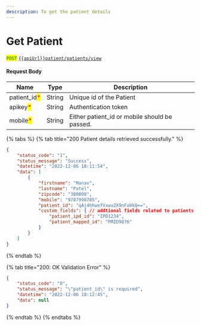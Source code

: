 ```yaml
---
description: To get the patient details
---
```


# Get Patient

<mark style="color:green;">`POST`</mark> [`{{apiUrl}}patient/patients/view`](https://api.evitalrx.in/v1/patient/patients/view)

#### Request Body <a href="#request-body" id="request-body"></a>

| Name                                          | Type   | Description                                    |
| --------------------------------------------- | ------ | ---------------------------------------------- |
| patient\_id<mark style="color:red;">\*</mark> | String | Unique id of the Patient                       |
| apikey<mark style="color:red;">\*</mark>      | String | Authentication token                           |
| mobile<mark style="color:red;">\*</mark>      | String | Either patient\_id or mobile should be passed. |

{% tabs %}
{% tab title="200 Patient details retrieved successfully." %}
```json
{
    "status_code": "1",
    "status_message": "Success",
    "datetime": "2022-12-06 18:11:54",
    "data": [
        {
            "firstname": "Manav",
            "lastname": "Patel",
            "zipcode": "380008",
            "mobile": "9787998785",
            "patient_id": "qAj4hhwefVxwuZX9nFxHkQ==",
            "custom_fields": { // addtional fields related to patients
                "patient_ipd_id": "IPD1234",
                "patient_mapped_id": "PMID9876"
            }
        }
    ]
}
```
{% endtab %}

{% tab title="200: OK Validation Error" %}
```json
{
    "status_code": "0",
    "status_message": "\"patient_id\" is required",
    "datetime": "2022-12-06 18:12:45",
    "data": null
}
```
{% endtab %}
{% endtabs %}

